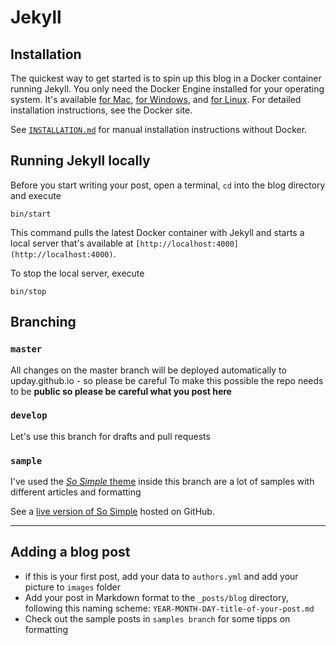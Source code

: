 # Jekyll

## Installation

The quickest way to get started is to spin up this blog in a Docker container running Jekyll. You only need the Docker Engine installed for your operating system. It's available [for Mac](https://www.docker.com/products/docker#/mac), [for Windows](https://www.docker.com/products/docker#windows), and [for Linux](https://www.docker.com/products/docker#linux). For detailed installation instructions, see the Docker site.

See [`INSTALLATION.md`](INSTALLATION.md) for manual installation instructions without Docker.

## Running Jekyll locally

Before you start writing your post, open a terminal, `cd` into the blog directory and execute

`bin/start`

This command pulls the latest Docker container with Jekyll and starts a local server that's available at `[http://localhost:4000](http://localhost:4000)`.

To stop the local server, execute

`bin/stop`

## Branching

### `master`

All changes on the master branch will be deployed automatically to upday.github.io - so please be careful
To make this possible the repo needs to be **public so please be careful what you post here**

### `develop`
Let's use this branch for drafts and pull requests

### `sample`

I've used the [_So Simple_ theme](http://mmistakes.github.io/so-simple-theme/) inside this branch are a lot of samples with different articles and formatting

See a [live version of So Simple](http://mmistakes.github.io/so-simple-theme/) hosted on GitHub.

---

## Adding a blog post

* if this is your first post, add your data to `authors.yml` and add your picture to `images` folder
* Add your post in Markdown format to the `_posts/blog` directory, following this naming scheme: `YEAR-MONTH-DAY-title-of-your-post.md`
* Check out the sample posts in `samples branch` for some tipps on formatting
